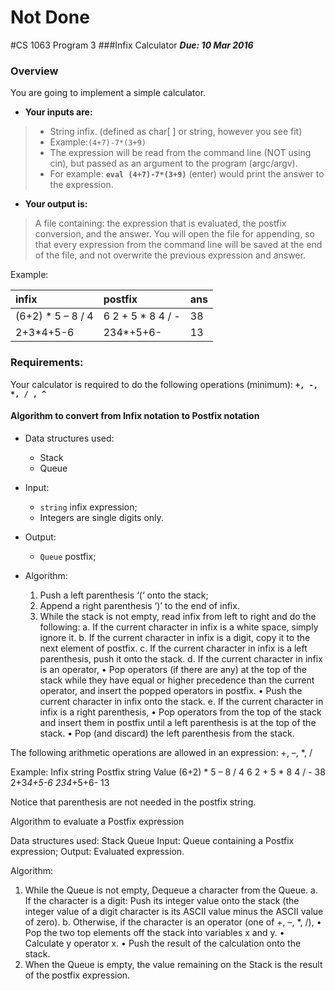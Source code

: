 # Not Done
#CS 1063 Program 3
###Infix Calculator
***Due: 10 Mar 2016***

### Overview
You are going to implement a simple calculator. 

- **Your inputs are:**

>- String infix. (defined as char[ ] or string, however you see fit)
>- Example:`(4+7)-7*(3+9)`
>- The expression will be read from the command line (NOT using cin), but passed as an argument to the program (argc/argv).
>- For example: **`eval (4+7)-7*(3+9)`** (enter) would print the answer to the expression.

- **Your output is:**

>A file containing: the expression that is evaluated, the postfix conversion, and the answer. You will open the file for appending, so that every expression from the command line will be saved at the end of the file, and not overwrite the previous expression and answer. 

Example:

| infix             | postfix           | ans |
|:------------------|:------------------|-----|
| (6+2) * 5 – 8 / 4 |	6 2 + 5 * 8 4 / -	| 38  |
| 2+3*4+5-6	        | 234*+5+6-	        | 13  |


### Requirements:

Your calculator is required to do the following operations (minimum): **`+, -, *, / , ^ `**
	

#### Algorithm to convert from Infix notation to Postfix notation
- Data structures used:
    - Stack
    - Queue
- Input:
    - `string` infix expression;
    - Integers are single digits only.
- Output:
    - `Queue` postfix;

- Algorithm:
    1.	Push a left parenthesis ‘(‘ onto the stack;
    2.	Append a right parenthesis ‘)’ to the end of infix.
    3.	While the stack is not empty, read infix from left to right and do the following:
        a. If the current character in infix is a white space, simply ignore it.
        b. If the current character in infix is a digit, copy it to the next element of    postfix.
        c. If the current character in infix is a left parenthesis, push it onto the stack.
        d. If the current character in infix is an operator,
            • Pop operators (if there are any) at the top of the stack while they have equal or higher precedence than the current operator, and insert the popped operators in postfix.
            • Push the current character in infix onto the stack.
        e. If the current character in infix is a right parenthesis,
            • Pop operators from the top of the stack and insert them in postfix until a left parenthesis is at the top of the stack.
            • Pop (and discard) the left parenthesis from the stack.

The following arithmetic operations are allowed in an expression:
+, –, *, /

Example:
Infix string 	Postfix string 	Value
(6+2) * 5 – 8 / 4	6 2 + 5 * 8 4 / -	38
2+3*4+5-6	234*+5+6-	13

Notice that parenthesis are not needed in the postfix string.



Algorithm to evaluate a Postfix expression

Data structures used:
Stack
Queue
Input:
Queue containing a Postfix expression;
Output:
Evaluated expression.

Algorithm:
1.	While the Queue is not empty, Dequeue a character from the Queue.
a.	If the character is a digit:
Push its integer value onto the stack (the integer value of a digit character is its ASCII value minus the ASCII value of zero).
b.	Otherwise, if the character is an operator (one of +, –, *, /),
•	Pop the two top elements off the stack into variables x and y.
•	Calculate y operator x.
•	Push the result of the calculation onto the stack.
2.	When the Queue is empty, the value remaining on the Stack is the result of the postfix expression.

